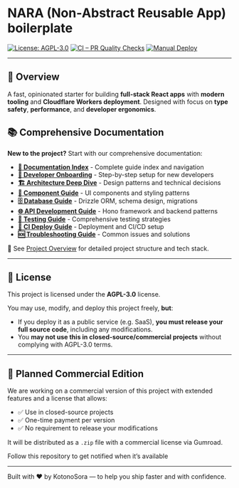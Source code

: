 # NARA (Non‑Abstract Reusable App) boilerplate

[![License: AGPL-3.0](https://img.shields.io/badge/License-AGPL%20v3-blue.svg)](https://www.gnu.org/licenses/agpl-3.0)
[![CI – PR Quality Checks](https://github.com/KotonoSora/nara-vite-react-boilerplate/actions/workflows/ci-pr-check.yml/badge.svg)](https://github.com/KotonoSora/nara-vite-react-boilerplate/actions/workflows/ci-pr-check.yml)
[![Manual Deploy](https://github.com/KotonoSora/nara-vite-react-boilerplate/actions/workflows/manual-deploy-cloudflare.yml/badge.svg)](https://github.com/KotonoSora/nara-vite-react-boilerplate/actions/workflows/manual-deploy-cloudflare.yml)

---

## 📘 Overview

A fast, opinionated starter for building **full-stack React apps** with **modern tooling** and **Cloudflare Workers deployment**. Designed with focus on **type safety**, **performance**, and **developer ergonomics**.

## 📚 Comprehensive Documentation

**New to the project?** Start with our comprehensive documentation:

- **[📖 Documentation Index](docs/README.md)** - Complete guide index and navigation
- **[🚀 Developer Onboarding](docs/DEVELOPER_ONBOARDING.md)** - Step-by-step setup for new developers
- **[🏗 Architecture Deep Dive](docs/ARCHITECTURE.md)** - Design patterns and technical decisions
- **[🧩 Component Guide](docs/COMPONENT_GUIDE.md)** - UI components and styling patterns
- **[🗄 Database Guide](docs/DATABASE_GUIDE.md)** - Drizzle ORM, schema design, migrations
- **[🌐 API Development Guide](docs/API_GUIDE.md)** - Hono framework and backend patterns
- **[🧪 Testing Guide](docs/TESTING_GUIDE.md)** - Comprehensive testing strategies
- **[🚢 CI Deploy Guide](docs/CI_DEPLOY_GUIDE.md)** - Deployment and CI/CD setup
- **[🆘 Troubleshooting Guide](docs/TROUBLESHOOTING.md)** - Common issues and solutions

📖 See [Project Overview](docs/PROJECT_OVERVIEW.md) for detailed project structure and tech stack.

---

## 📄 License

This project is licensed under the **AGPL-3.0** license.

You may use, modify, and deploy this project freely, **but**:

- If you deploy it as a public service (e.g. SaaS), **you must release your full source code**, including any modifications.
- You **may not use this in closed-source/commercial projects** without complying with AGPL-3.0 terms.

---

## 💼 Planned Commercial Edition

We are working on a commercial version of this project with extended features and a license that allows:

- ✅ Use in closed-source projects
- ✅ One-time payment per version
- ✅ No requirement to release your modifications

It will be distributed as a `.zip` file with a commercial license via Gumroad.

Follow this repository to get notified when it’s available

<!-- ---

## 💼 Commercial Edition

A commercial version with extended features and a non-AGPL license is available at:

👉 [https://gumroad.com/kotonsora/nara-boilerplate](https://gumroad.com/kotonsora/nara-boilerplate)

- ✅ Use in closed-source projects
- ✅ One-time payment per version
- ✅ No requirement to release your modifications -->

---

Built with ❤️ by KotonoSora — to help you ship faster and with confidence.

